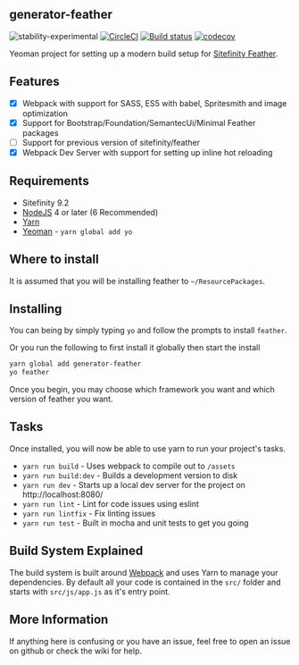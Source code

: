 ## generator-feather

![stability-experimental](https://img.shields.io/badge/stability-experimental-orange.svg) [![CircleCI](https://circleci.com/gh/isobaraustralia/generator-feather.svg?style=shield&circle-token=:circle-token)](https://circleci.com/gh/isobaraustralia/generator-feather) [![Build status](https://ci.appveyor.com/api/projects/status/5hyciq1dvwgh3hfg/branch/master?svg=true)](https://ci.appveyor.com/project/isobaraustralia/generator-feather/branch/master) [![codecov](https://codecov.io/gh/isobaraustralia/generator-feather/branch/master/graph/badge.svg)](https://codecov.io/gh/isobaraustralia/generator-feather)

Yeoman project for setting up a modern build setup for [Sitefinity Feather](http://projectfeather.sitefinity.com/).

## Features

- [X] Webpack with support for SASS, ES5 with babel, Spritesmith and image optimization
- [X] Support for Bootstrap/Foundation/SemantecUi/Minimal Feather packages
- [ ] Support for previous version of sitefinity/feather
- [X] Webpack Dev Server with support for setting up inline hot reloading

## Requirements

- Sitefinity 9.2
- [NodeJS](https://nodejs.org/en/download/current/) 4 or later (6 Recommended)
- [Yarn](https://yarnpkg.com)
- [Yeoman](http://yeoman.io/) - `yarn global add yo`

## Where to install

It is assumed that you will be installing feather to `~/ResourcePackages`.

## Installing

You can being by simply typing `yo` and follow the prompts to install `feather`.

Or you run the following to first install it globally then start the install

```sh
yarn global add generator-feather
yo feather
```

Once you begin, you may choose which framework you want and which version of feather you want.

## Tasks

Once installed, you will now be able to use yarn to run your project's tasks.

- `yarn run build` - Uses webpack to compile out to `/assets`
- `yarn run build:dev` - Builds a development version to disk
- `yarn run dev`  - Starts up a local dev server for the project on http://localhost:8080/
- `yarn run lint` - Lint for code issues using eslint
- `yarn run lintfix` - Fix linting issues
- `yarn run test` - Built in mocha and unit tests to get you going

## Build System Explained

The build system is built around [Webpack](https://webpack.github.io/) and uses Yarn to manage your dependencies. By default all your code is contained in the `src/` folder and starts with `src/js/app.js` as it's entry point.

## More Information

If anything here is confusing or you have an issue, feel free to open an issue on github or check the wiki for help.
